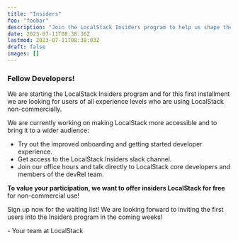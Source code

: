 ```yaml
---
title: "Insiders"
foo: "foobar"
description: "Join the LocalStack Insiders program to help us shape the future of LocalStack! Test drive new features and engage in conversations with us so that we can learn from your specific use cases."
date: 2023-07-11T08:38:36Z
lastmod: 2023-07-11T08:38:03Z
draft: false
images: []
---
```


### Fellow Developers!

We are starting the LocalStack Insiders program and for this first installment we are looking for users of all experience levels who are using LocalStack non-commercially.

We are currently working on making LocalStack more accessible and to bring it to a wider audience:

 - Try out the improved onboarding and getting started developer experience.
 - Get access to the LocalStack Insiders slack channel.
 - Join our office hours and talk directly to LocalStack core developers and members of the devRel team.

**To value your participation, we want to offer insiders LocalStack for free** for non-commercial use!

Sign up now for the waiting list! We are looking forward to inviting the first users into the Insiders program in the coming weeks!

\- Your team at LocalStack